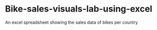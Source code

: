 # Bike-sales-visuals-lab-using-excel
An excel spreadsheet showing the sales data of bikes per country
